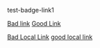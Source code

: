 test-badge-link1

[Bad link](https://verybadlink.doesntexist)
[Good Link](www.google.com)

[Bad Local Link](./media/idontreallyexist)
[good local link](./media/TekWEB-RGBFull.png)
